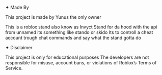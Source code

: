 ✦ Made By

This project is made by Yunus the only owner 


This is a roblox stand also know as Invyct Stand for da hood with the api from unnamed its something like stando or skido 
Its to controll a cheat account trough chat commands and say what the stand gotta do


✦ Disclaimer

This project is only for educational purposes
The developers are not responsible for misuse, account bans, or violations of Roblox’s Terms of Service.
